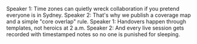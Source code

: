 Speaker 1: Time zones can quietly wreck collaboration if you pretend everyone is in Sydney.
Speaker 2: That's why we publish a coverage map and a simple "core overlap" rule.
Speaker 1: Handovers happen through templates, not heroics at 2 a.m.
Speaker 2: And every live session gets recorded with timestamped notes so no one is punished for sleeping.
